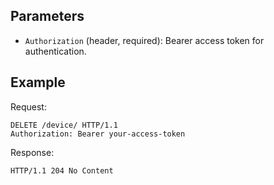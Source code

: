 ## Parameters

- `Authorization` (header, required): Bearer access token for authentication.

## Example

Request:
```http
DELETE /device/ HTTP/1.1
Authorization: Bearer your-access-token
```

Response:
```http
HTTP/1.1 204 No Content
```